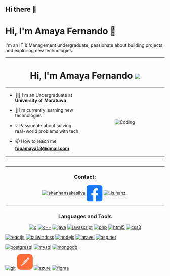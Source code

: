 ## Hi there 👋

# Hi, I'm Amaya Fernando 👋

I'm an IT & Management undergraduate, passionate about building projects and exploring new technologies.  

---



<h1 align="center">Hi, I'm Amaya Fernando <img src='https://raw.githubusercontent.com/MartinHeinz/MartinHeinz/master/wave.gif' height= 35px></h1>



<!--- About -->
<table align="center">
  <tr>
    <td width="50%" align="left">
    
- 🧑‍🎓 I’m an Undergraduate at **University of Moratuwa**
  
-  🌱 I’m currently learning new technologies

- 💡 Passionate about solving real-world problems with tech

- 📫 How to reach me **fdoamaya18@gmail.com**
  
    </td>
    <td width="70%" align="center">
      <img align="center" alt="Coding" width="500" src="https://media3.giphy.com/media/v1.Y2lkPTc5MGI3NjExZ2dtMTBqMW1iMTFvOGdtaTd3bW96cHF1aWF0dzY4c3plNXJ0NHpxaCZlcD12MV9pbnRlcm5hbF9naWZfYnlfaWQmY3Q9Zw/L1R1tvI9svkIWwpVYr/giphy.gif">
    </td>
  </tr>
</table>

---



---

<h3 align="center">Contact:</h3>
<p align="center">
<a href="https://www.linkedin.com/in/ishanhansakasilva" target="blank"><img align="center" src="https://github.com/IshanHansaka/skill-icons/blob/main/icons/LinkedIn.svg" alt="ishanhansakasilva" height="50" width="50" /></a>
<a href="https://web.facebook.com/IshanHansakaSilva" target="blank"><img align="center" src="https://github.com/IshanHansaka/skill-icons/blob/IshanHansaka/icons/fb.svg" alt="Ishan Hansaka Silva" height="50" width="50" /></a>
<a href="https://www.instagram.com/_is.hanz_/" target="blank"><img align="center" src="https://github.com/IshanHansaka/skill-icons/blob/main/icons/Instagram.svg" alt="_is.hanz_" height="50" width="50" /></a>

</p>

---


<h3 align="center">Languages and Tools</h3>
<p align="center"> 

<!-- Programming Languages -->
<p align="center">
<a href="https://www.cprogramming.com/" target="_blank" rel="noreferrer"> <img src="https://github.com/IshanHansaka/skill-icons/blob/main/icons/C.svg" alt="c" width="50" height="50"/></a> 
<a href="https://www.w3schools.com/cpp/" target="_blank" rel="noreferrer"> <img src="https://github.com/IshanHansaka/skill-icons/blob/main/icons/CPP.svg" alt="c++" width="50" height="50"/></a>
<a href="https://www.java.com" target="_blank" rel="noreferrer"> <img src="https://github.com/IshanHansaka/skill-icons/blob/main/icons/Java-Dark.svg" alt="java" width="50" height="50"/></a>
<a href="https://developer.mozilla.org/en-US/docs/Web/JavaScript" target="_blank" rel="noreferrer"> <img src="https://github.com/IshanHansaka/skill-icons/blob/main/icons/JavaScript.svg" alt="javascript" width="50" height="50"/></a>
<a href="https://www.php.net/" target="_blank" rel="noreferrer"> <img src="https://github.com/IshanHansaka/skill-icons/blob/main/icons/PHP-Dark.svg" alt="php" width="50" height="50"/></a>
<a href="https://www.w3.org/html/" target="_blank" rel="noreferrer"> <img src="https://github.com/IshanHansaka/skill-icons/blob/main/icons/HTML.svg" alt="html5" width="50" height="50"/></a>
<a href="https://www.w3schools.com/css/" target="_blank" rel="noreferrer"> <img src="https://github.com/IshanHansaka/skill-icons/blob/main/icons/CSS.svg" alt="css3" width="50" height="50"/></a>

<!-- Frameworks & Libraries -->
<a href="https://react.dev" target="_blank" rel="noreferrer"> <img src="https://github.com/IshanHansaka/skill-icons/blob/main/icons/React-Dark.svg" alt="reactjs" width="50" height="50"/></a>
<a href="https://tailwindcss.com/" target="_blank" rel="noreferrer"> <img src="https://github.com/IshanHansaka/skill-icons/blob/main/icons/TailwindCSS-Light.svg" alt="tailwindcss" width="50" height="50"/></a>
<a href="https://nodejs.org/" target="_blank" rel="noreferrer"> <img src="https://github.com/IshanHansaka/skill-icons/blob/main/icons/NodeJS-Dark.svg" alt="nodejs" width="50" height="50"/></a>
<a href="https://laravel.com/" target="_blank" rel="noreferrer"> <img src="https://github.com/IshanHansaka/skill-icons/blob/main/icons/Laravel-Dark.svg" alt="laravel" width="50" height="50"/></a>
<a href="https://dotnet.microsoft.com/en-us/apps/aspnet" target="_blank" rel="noreferrer"> <img src="https://github.com/IshanHansaka/skill-icons/blob/main/icons/ASP.NET.svg" alt="asp.net" width="50" height="50"/></a>

<!-- Databases -->
<a href="https://www.postgresql.org/" target="_blank" rel="noreferrer"> <img src="https://github.com/IshanHansaka/skill-icons/blob/main/icons/PostgreSQL-Dark.svg" alt="postgresql" width="50" height="50"/></a>
<a href="https://www.mysql.com/" target="_blank" rel="noreferrer"> <img src="https://github.com/IshanHansaka/skill-icons/blob/main/icons/MySQL-Dark.svg" alt="mysql" width="50" height="50"/></a>
<a href="https://www.mongodb.com/" target="_blank" rel="noreferrer"> <img src="https://github.com/IshanHansaka/skill-icons/blob/main/icons/MongoDB.svg" alt="mongodb" width="50" height="50"/></a>

<!-- Tools & Platforms -->
<a href="https://git-scm.com/" target="_blank" rel="noreferrer"> <img src="https://github.com/IshanHansaka/skill-icons/blob/main/icons/Git.svg" alt="git" width="50" height="50"/></a>
<a href="https://www.postman.com/" target="_blank" rel="noreferrer"> <img src="https://github.com/tandpfun/skill-icons/blob/main/icons/Postman.svg" alt="postman" width="50" height="50"/></a>
<a href="https://azure.microsoft.com/en-us/" target="_blank" rel="noreferrer"> <img src="https://github.com/IshanHansaka/skill-icons/blob/main/icons/Azure.svg" alt="azure" width="50" height="50"/></a>
<a href="https://www.figma.com/" target="_blank" rel="noreferrer"> <img src="https://github.com/IshanHansaka/skill-icons/blob/main/icons/Figma.svg" alt="figma" width="50" height="50"/></a>

</p>
